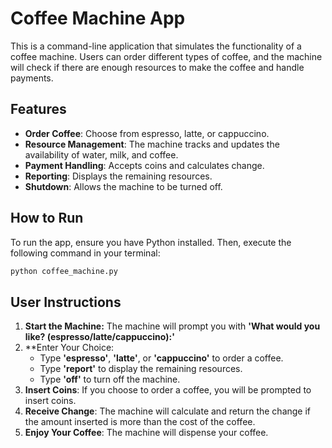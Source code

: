 # Coffee Machine App

This is a command-line application that simulates the functionality of a coffee machine. Users can order different types of coffee, and the machine will check if there are enough resources to make the coffee and handle payments.

## Features

- **Order Coffee**: Choose from espresso, latte, or cappuccino.
- **Resource Management**: The machine tracks and updates the availability of water, milk, and coffee.
- **Payment Handling**: Accepts coins and calculates change.
- **Reporting**: Displays the remaining resources.
- **Shutdown**: Allows the machine to be turned off.

## How to Run

To run the app, ensure you have Python installed. Then, execute the following command in your terminal:

```bash
python coffee_machine.py
```

## User Instructions

1. **Start the Machine:** The machine will prompt you with **'What would you like? (espresso/latte/cappuccino):'**
2. **Enter Your Choice:
    - Type **'espresso'**, **'latte'**, or **'cappuccino'** to order a coffee.
    - Type **'report'** to display the remaining resources.
    - Type **'off'** to turn off the machine.
3. **Insert Coins**: If you choose to order a coffee, you will be prompted to insert coins.
4. **Receive Change**: The machine will calculate and return the change if the amount inserted is more than the cost of the coffee.
5. **Enjoy Your Coffee**: The machine will dispense your coffee.